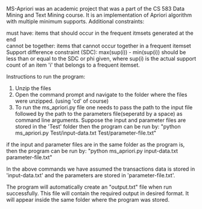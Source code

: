 MS-Apriori was an academic project that was a part of the CS 583 Data Mining and Text Mining course. It is an implementation of Apriori algorithm with multiple minimum supports. 
Additional constraints:

must have: items that should occur in the frequent itmsets generated at the end  
cannot be together: items that cannot occur together in a frequent itemset  
Support difference constraint (SDC): max(sup(i)) - min(sup(i)) should be less than or equal to the SDC or phi given, where sup(i) is the actual support count of an item 'i' that belongs
to a frequent itemset. 

Instructions to run the program: 

1. Unzip the files 
2. Open the command prompt and navigate to the folder where the files were unzipped. (using 'cd' of course)
3. To run the ms_apriori.py file one needs to pass the path to the input file followed by the path to the parameters file(seperatd by a space) as command line arguments. 
Suppose the input and parameter files are stored in the 'Test' folder then the program can be run by: 
"python ms_apriori.py Test/input-data.txt Test/parameter-file.txt"

if the input and parameter files are in the same folder as the program is, then the program can be run by: 
"python ms_apriori.py input-data.txt parameter-file.txt"

In the above commands we have assumed the transactions data is stored in 'input-data.txt' and the parameters are stored in 'parameter-file.txt'. 

The program will automatically create an "output.txt" file when run successfully. This file will contain the required output in desired format. It will appear inside the same folder where the program was stored.
